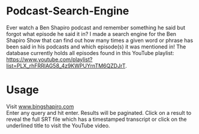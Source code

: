 # Podcast-Search-Engine
Ever watch a Ben Shapiro podcast and remember something he said but forgot what episode he said it in? 
I made a search engine for the Ben Shapiro Show that can find out how many times a given word or phrase has been said in his podcasts and which episode(s) 
it was mentioned in! The database currently holds all episodes found in this YouTube playlist: https://www.youtube.com/playlist?list=PLX_rhFRRlAG58_4z9KWPUYrnTM6QZDJrT.

# Usage
Visit www.bingshapiro.com <br>
Enter any query and hit enter. Results will be paginated. Click on a result to reveal the full SRT file which has a timestamped transcript or click on the underlined title
to visit the YouTube video.
